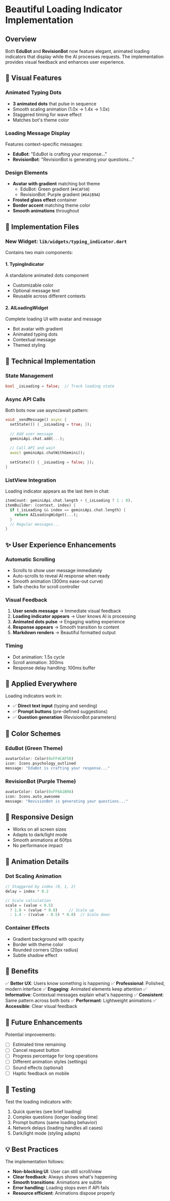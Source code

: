 # Beautiful Loading Indicator Implementation

## Overview
Both **EduBot** and **RevisionBot** now feature elegant, animated loading indicators that display while the AI processes requests. The implementation provides visual feedback and enhances user experience.

## 🎨 Visual Features

### Animated Typing Dots
- **3 animated dots** that pulse in sequence
- Smooth scaling animation (1.0x → 1.4x → 1.0x)
- Staggered timing for wave effect
- Matches bot's theme color

### Loading Message Display
Features context-specific messages:
- **EduBot**: "EduBot is crafting your response..."
- **RevisionBot**: "RevisionBot is generating your questions..."

### Design Elements
- **Avatar with gradient** matching bot theme
  - EduBot: Green gradient (`#4CAF50`)
  - RevisionBot: Purple gradient (`#6A1B9A`)
- **Frosted glass effect** container
- **Border accent** matching theme color
- **Smooth animations** throughout

## 📁 Implementation Files

### New Widget: `lib/widgets/typing_indicator.dart`

Contains two main components:

#### 1. **TypingIndicator**
A standalone animated dots component
- Customizable color
- Optional message text
- Reusable across different contexts

#### 2. **AILoadingWidget**
Complete loading UI with avatar and message
- Bot avatar with gradient
- Animated typing dots
- Contextual message
- Themed styling

## 🔧 Technical Implementation

### State Management
```dart
bool _isLoading = false;  // Track loading state
```

### Async API Calls
Both bots now use async/await pattern:
```dart
void _sendMessage() async {
  setState(() { _isLoading = true; });
  
  // Add user message
  geminiApi.chat.add(...);
  
  // Call API and wait
  await geminiApi.chatWithGemini();
  
  setState(() { _isLoading = false; });
}
```

### ListView Integration
Loading indicator appears as the last item in chat:
```dart
itemCount: geminiApi.chat.length + (_isLoading ? 1 : 0),
itemBuilder: (context, index) {
  if (_isLoading && index == geminiApi.chat.length) {
    return AILoadingWidget(...);
  }
  // Regular messages...
}
```

## ✨ User Experience Enhancements

### Automatic Scrolling
- Scrolls to show user message immediately
- Auto-scrolls to reveal AI response when ready
- Smooth animation (300ms ease-out curve)
- Safe checks for scroll controller

### Visual Feedback
1. **User sends message** → Immediate visual feedback
2. **Loading indicator appears** → User knows AI is processing
3. **Animated dots pulse** → Engaging waiting experience
4. **Response appears** → Smooth transition to content
5. **Markdown renders** → Beautiful formatted output

### Timing
- Dot animation: 1.5s cycle
- Scroll animation: 300ms
- Response delay handling: 100ms buffer

## 🎯 Applied Everywhere

Loading indicators work in:
- ✅ **Direct text input** (typing and sending)
- ✅ **Prompt buttons** (pre-defined suggestions)
- ✅ **Question generation** (RevisionBot parameters)

## 🎨 Color Schemes

### EduBot (Green Theme)
```dart
avatarColor: Color(0xFF4CAF50)
icon: Icons.psychology_outlined
message: "EduBot is crafting your response..."
```

### RevisionBot (Purple Theme)
```dart
avatarColor: Color(0xFF6A1B9A)
icon: Icons.auto_awesome
message: "RevisionBot is generating your questions..."
```

## 📱 Responsive Design

- Works on all screen sizes
- Adapts to dark/light mode
- Smooth animations at 60fps
- No performance impact

## 🔄 Animation Details

### Dot Scaling Animation
```dart
// Staggered by index (0, 1, 2)
delay = index * 0.2

// Scale calculation
scale = (value < 0.5) 
  ? 1.0 + (value * 0.8)     // Scale up
  : 1.4 - ((value - 0.5) * 0.8)  // Scale down
```

### Container Effects
- Gradient background with opacity
- Border with theme color
- Rounded corners (20px radius)
- Subtle shadow effect

## 🚀 Benefits

✅ **Better UX**: Users know something is happening
✅ **Professional**: Polished, modern interface
✅ **Engaging**: Animated elements keep attention
✅ **Informative**: Contextual messages explain what's happening
✅ **Consistent**: Same pattern across both bots
✅ **Performant**: Lightweight animations
✅ **Accessible**: Clear visual feedback

## 🔮 Future Enhancements

Potential improvements:
- [ ] Estimated time remaining
- [ ] Cancel request button
- [ ] Progress percentage for long operations
- [ ] Different animation styles (settings)
- [ ] Sound effects (optional)
- [ ] Haptic feedback on mobile

## 🧪 Testing

Test the loading indicators with:
1. Quick queries (see brief loading)
2. Complex questions (longer loading time)
3. Prompt buttons (same loading behavior)
4. Network delays (loading handles all cases)
5. Dark/light mode (styling adapts)

## 💡 Best Practices

The implementation follows:
- **Non-blocking UI**: User can still scroll/view
- **Clear feedback**: Always shows what's happening
- **Smooth transitions**: Animations are subtle
- **Error handling**: Loading stops even if API fails
- **Resource efficient**: Animations dispose properly

